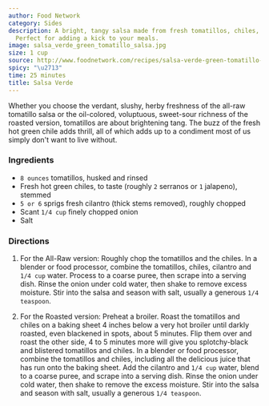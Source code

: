 ```yaml
---
author: Food Network
category: Sides
description: A bright, tangy salsa made from fresh tomatillos, chiles, and cilantro.
  Perfect for adding a kick to your meals.
image: salsa_verde_green_tomatillo_salsa.jpg
size: 1 cup
source: http://www.foodnetwork.com/recipes/salsa-verde-green-tomatillo-salsa-recipe.html
spicy: "\u2713"
time: 25 minutes
title: Salsa Verde
---
```

Whether you choose the verdant, slushy, herby freshness of the all-raw tomatillo salsa or the oil-colored, voluptuous, sweet-sour richness of the roasted version, tomatillos are about brightening tang. The buzz of the fresh hot green chile adds thrill, all of which adds up to a condiment most of us simply don't want to live without.

### Ingredients

* `8 ounces` tomatillos, husked and rinsed
* Fresh hot green chiles, to taste (roughly `2` serranos or `1` jalapeno), stemmed
* `5 or 6` sprigs fresh cilantro (thick stems removed), roughly chopped
* Scant `1/4 cup` finely chopped onion
* Salt

### Directions

1. For the All-Raw version: Roughly chop the tomatillos and the chiles. In a blender or food processor, combine the tomatillos, chiles, cilantro and `1/4 cup` water. Process to a coarse puree, then scrape into a serving dish. Rinse the onion under cold water, then shake to remove excess moisture. Stir into the salsa and season with salt, usually a generous `1/4 teaspoon`.

2. For the Roasted version: Preheat a broiler. Roast the tomatillos and chiles on a baking sheet 4 inches below a very hot broiler until darkly roasted, even blackened in spots, about 5 minutes. Flip them over and roast the other side, 4 to 5 minutes more will give you splotchy-black and blistered tomatillos and chiles. In a blender or food processor, combine the tomatillos and chiles, including all the delicious juice that has run onto the baking sheet. Add the cilantro and `1/4 cup` water, blend to a coarse puree, and scrape into a serving dish. Rinse the onion under cold water, then shake to remove the excess moisture. Stir into the salsa and season with salt, usually a generous `1/4 teaspoon`.